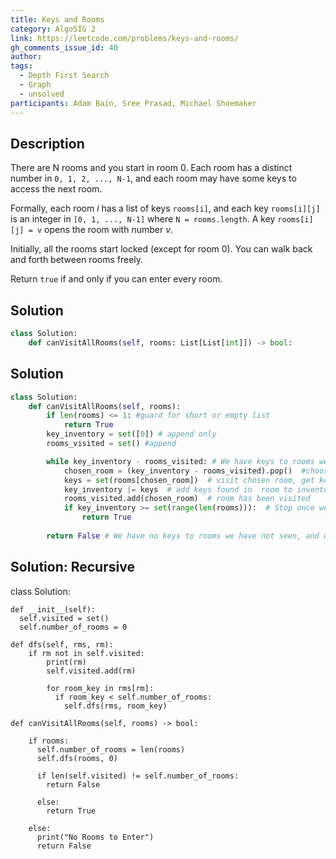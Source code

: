 ```yaml
---
title: Keys and Rooms
category: AlgoSIG 2
link: https://leetcode.com/problems/keys-and-rooms/
gh_comments_issue_id: 40
author:
tags:
  - Depth First Search
  - Graph
  - unsolved
participants: Adam Bain, Sree Prasad, Michael Shoemaker
---
```


## Description

There are N rooms and you start in room 0. Each room has a distinct number in `0, 1, 2, ..., N-1`, and each room may have some keys to access the next room.

Formally, each room *i* has a list of keys `rooms[i]`, and each key `rooms[i][j]` is an integer in `[0, 1, ..., N-1]` where `N = rooms.length`. A key `rooms[i][j] = v` opens the room with number *v*.

Initially, all the rooms start locked (except for room 0). You can walk back and forth between rooms freely.

Return `true` if and only if you can enter every room.

## Solution
``` python
class Solution:
    def canVisitAllRooms(self, rooms: List[List[int]]) -> bool:

```

## Solution

``` python
class Solution:
    def canVisitAllRooms(self, rooms):
        if len(rooms) <= 1: #guard for short or empty list
            return True
        key_inventory = set([0]) # append only
        rooms_visited = set() #append

        while key_inventory - rooms_visited: # We have keys to rooms we have not seen
            chosen_room = (key_inventory - rooms_visited).pop()  #choose the room
            keys = set(rooms[chosen_room])  # visit chosen room, get keys
            key_inventory |= keys  # add keys found in  room to inventory
            rooms_visited.add(chosen_room)  # room has been visited
            if key_inventory >= set(range(len(rooms))):  # Stop once we have a key for each room
                return True 
        
        return False # We have no keys to rooms we have not seen, and we didnt have a key for each room
```

## Solution: Recursive
class Solution:
    
    def __init__(self):
      self.visited = set()
      self.number_of_rooms = 0
    
    def dfs(self, rms, rm):
        if rm not in self.visited:
            print(rm)
            self.visited.add(rm)
            
            for room_key in rms[rm]:
              if room_key < self.number_of_rooms:
                self.dfs(rms, room_key)
    
    def canVisitAllRooms(self, rooms) -> bool:
        
        if rooms:
          self.number_of_rooms = len(rooms)
          self.dfs(rooms, 0)

          if len(self.visited) != self.number_of_rooms:
            return False
          
          else:
            return True

        else:
          print("No Rooms to Enter")
          return False
